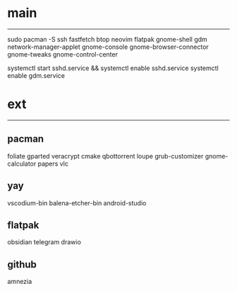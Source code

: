 # main
---

sudo pacman -S ssh fastfetch btop neovim flatpak gnome-shell gdm network-manager-applet gnome-console gnome-browser-connector gnome-tweaks gnome-control-center 

systemctl start sshd.service && systemctl enable sshd.service
systemctl enable gdm.service

# ext
---
## pacman
foliate gparted veracrypt cmake qbottorrent loupe grub-customizer gnome-calculator papers vlc

## yay
vscodium-bin balena-etcher-bin android-studio

## flatpak
obsidian telegram drawio

## github
amnezia